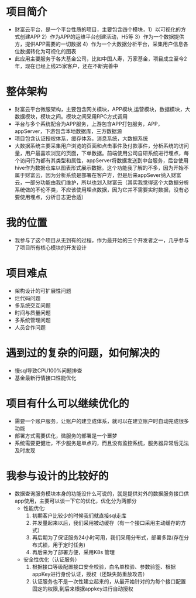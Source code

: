 # 项目简介
+ 财富云平台，是一个平台性质的项目，主要包含四个模块，1）以可视化的方式创建APP 2）作为APP的运维平台创建活动，H5等 3）作为一个数据提供方，提供APP需要的一切数据 4）作为一个大数据分析平台，采集用户信息各位数据转化为可视化的图表
+ 此应用主要服务于各大基金公司，比如中国人寿，万家基金，项目成立至今2年，现在已经上线25家客户，还在不断完善中

# 整体架构
+ 财富云平台微服架构，主要包含网关模块，APP模块,运营模块，数据模块，大数据模块，模块之间。模块之间采用RPC方式调用
+ 平台与多个系统配合为APP服务，上游包含APP打包服务，APP，appServer，下游包含本地数据库，三方数据源
+ 项目包含认证授权体系，缓存体系，消息系统，大数据系统
+ 大数据系统主要采集用户浏览的页面和点击事件及付款事件，分析系统的访问量，用户最喜欢浏览的页面，下单数据。前端使用公司自研系统进行埋点，每个访问行为都有其类型和属性，appServer将数据发送到中台服务，后台使用hive作为数据仓库以图表形式展示数据。这个功能我了解的不多，因为开始不属于财富云，因为分析系统是部署在客户方，但是后来appSever纳入财富云，一部分功能由我们维护，所以也划入财富云（其实我觉得这个大数据分析系统做的不伦不类，不应该使用埋点数据，因为它并不需要实时数据，没有必要使用埋点，分析日志更合适） 

# 我的位置
+ 我参与了这个项目从无到有的过程，作为最开始的三个开发者之一，几乎参与了项目所有核心模块的开发设计

# 项目难点
+ 架构设计的可扩展性问题
+ 烂代码问题
+ 多系统交互问题
+ 时间与质量问题
+ 多系统管理问题
+ 人员合作问题

# 遇到过的复杂的问题，如何解决的
- 慢sql导致CPU100%问题排查
- 基金最新行情接口性能优化

# 项目有什么可以继续优化的
+ 需要一个账户服务，让账户的建立成体系，就可以在建立账户时自动完成很多功能
+ 部署方式需要优化，微服务的部署是一个噩梦
+ 系统需要更健壮，不少服务是单点的，而且没有监控系统，服务器异常后无法及时发现

# 我参与设计的比较好的
+ 数据查询服务模块本身的功能没什么可说的，就是提供对外的数据服务接口供app使用，主要可以谈一下它的优化，优化分为两部分
    - 性能优化: 
        1. 初期客户比较少的时候我们就直接sql走库
        2. 并发量起来以后，我们采用被动缓存（有一个接口采用主动缓存的方式）
        3. 再后期为了保证服务24小时可用，我们采用分布式，部署多路(存在分布式锁，用于定时任务)
        4. 再后来为了部署方便，采用K8s 管理
    - 安全性优化（认证服务）
        1. 根据接口等级配置接口安全校验，白名单校验、参数验签、根据appKey进行身份认证，授权（还缺失防重放攻击）
        2. 认证服务也不是一次性建立起来的，从最开始针对的为每个接口配置固定的权限,到后来根据appkey进行自动授权